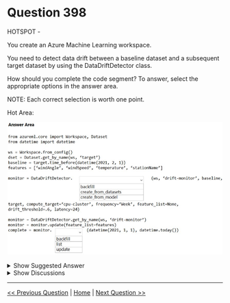 # Question 398

HOTSPOT -

You create an Azure Machine Learning workspace.

You need to detect data drift between a baseline dataset and a subsequent target dataset by using the DataDriftDetector class.

How should you complete the code segment? To answer, select the appropriate options in the answer area.

NOTE: Each correct selection is worth one point.

Hot Area:

![Question Image](../images/q398_q_0040300001.png)

<details>
  <summary>Show Suggested Answer</summary>

<img src="../images/q398_ans_0_0040400001.png" alt="Answer Image"><br>

<p>Box 1: create_from_datasets -</p>
<p>The create_from_datasets method creates a new DataDriftDetector object from a baseline tabular dataset and a target time series dataset.</p>
<p>Box 2: backfill -</p>
<p>The backfill method runs a backfill job over a given specified start and end date.</p>
<p>Syntax: backfill(start_date, end_date, compute_target=None, create_compute_target=False)</p>
<p>Incorrect Answers:</p>
<p>List and update do not have datetime parameters.</p>
<p>Reference:</p>
<p>https://docs.microsoft.com/en-us/python/api/azureml-datadrift/azureml.datadrift.datadriftdetector(class)</p>

</details>

<details>
  <summary>Show Discussions</summary>

<blockquote><p><strong>AjoseO</strong> <code>(Sat 03 Sep 2022 06:58)</code> - <em>Upvotes: 5</em></p><p>On Exam: 03 March 2022</p></blockquote>
<blockquote><p><strong>Lion007</strong> <code>(Sun 30 Jun 2024 20:25)</code> - <em>Upvotes: 1</em></p><p>Given answer is correct: create_from_datasets  and   backfill

# Instantiate a DataDriftDetector object with the necessary parameters for data drift detection

monitor = DataDriftDetector.create_from_datasets(ws, &#x27;drift-monitor&#x27;, baseline,
target, compute_target=&#x27;cpu-cluster&#x27;,
frequency=&#x27;Week&#x27;, feature_list=None,
drift_threshold=6, latency=24)

# Run the data drift analysis over the specified time period from the start date to today

complete = monitor.backfill(datetime(2021, 1, 1), datetime.today())</p></blockquote>

<blockquote><p><strong>james2033</strong> <code>(Sat 20 Apr 2024 10:36)</code> - <em>Upvotes: 1</em></p><p>azureml.datadrift.DataDriftDetector.backfill() --&gt; Run a backfill job over a given specified start and end date.

azureml.datadrift.DataDriftDetector.create_from_dataset() --&gt; Create a new DataDriftDectector object from baseline tabular dataset and set a target time series dataset.

https://learn.microsoft.com/en-us/python/api/azureml-datadrift/azureml.datadrift.datadriftdetector.datadriftdetector?view=azure-ml-py#methods

choose 1) create_from_datasets(...) 2) backfill(...) . Very clear.</p></blockquote>

<blockquote><p><strong>Tsardoz</strong> <code>(Fri 15 Jul 2022 10:54)</code> - <em>Upvotes: 4</em></p><p>Agree with answer.</p></blockquote>

</details>

---

[<< Previous Question](question_397.md) | [Home](/index.md) | [Next Question >>](question_399.md)
